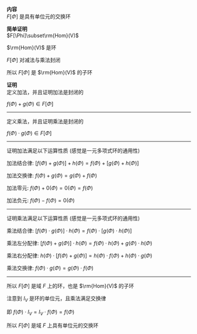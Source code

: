 **内容**  
$F[\Phi]$ 是具有单位元的交换环  
  
**简单证明**  
$F[\Phi]\subset\rm{Hom}(V)$  
  
$\rm{Hom}(V)$ 是环  
  
$F[\Phi]$ 对减法与乘法封闭  
  
所以 $F[\Phi]$ 是 $\rm{Hom}(V)$ 的子环  
  
**证明**  
定义加法，并且证明加法是封闭的  
  
$f(\Phi)+g(\Phi)\in F[\Phi]$  
  
---  
  
定义乘法，并且证明乘法是封闭的  
  
$f(\Phi)\cdot g(\Phi)\in F[\Phi]$  
  
---  
  
证明加法满足以下运算性质 (感觉是一元多项式环的通用性)  
  
加法结合律: $[f(\Phi)+g(\Phi)]+h(\Phi)=f(\Phi)+[g(\Phi)+h(\Phi)]$  
  
加法交换律: $f(\Phi)+g(\Phi)=g(\Phi)+f(\Phi)$  
  
加法零元: $f(\Phi)+0(\Phi)=0(\Phi)=f(\Phi)$  
  
加法负元: $f(\Phi)-f(\Phi)=0(\Phi)$  
  
---  
  
证明乘法满足以下运算性质 (感觉是一元多项式环的通用性)  
  
乘法结合律: $[f(\Phi)\cdot g(\Phi)]\cdot h(\Phi)=f(\Phi)\cdot [g(\Phi)\cdot h(\Phi)]$  
  
乘法左分配律: $[f(\Phi)+g(\Phi)]\cdot h(\Phi)=f(\Phi)\cdot h(\Phi)+g(\Phi)\cdot h(\Phi)$  
  
乘法右分配律: $h(\Phi)\cdot [f(\Phi)+g(\Phi)]=h(\Phi)\cdot f(\Phi)+h(\Phi)\cdot g(\Phi)$  
  
乘法交换律: $f(\Phi)\cdot g(\Phi)=g(\Phi)\cdot f(\Phi)$  
  
---  
  
所以 $F[\Phi]$ 是域 $F$ 上的环，也是 $\rm{Hom}(V)$ 的子环  
  
注意到 $I_V$ 是环的单位元，且乘法满足交换律  
  
即 $f(\Phi)\cdot I_V=I_V\cdot f(\Phi)=f(\Phi)$  
  
所以 $F[\Phi]$ 是域 $F$ 上具有单位元的交换环  
